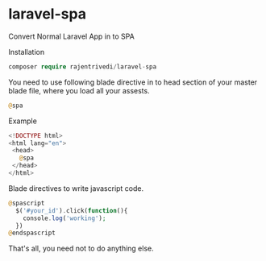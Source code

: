 # laravel-spa
Convert Normal Laravel App in to SPA

Installation
  ```php
  composer require rajentrivedi/laravel-spa
  ```
 You need to use following blade directive in to head section of your master blade file, where you load all your assests.
 ```php
 @spa
 ```
 Example
 ```php
<!DOCTYPE html>
<html lang="en">
  <head>
    @spa
  </head>
</html>
```
Blade directives to write javascript code.
```php
@spascript
  $('#your_id').click(function(){
    console.log('working');
  })
@endspascript
```
 
 That's all, you need not to do anything else.


